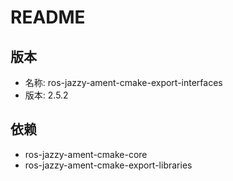# README

## 版本

- 名称: ros-jazzy-ament-cmake-export-interfaces
- 版本: 2.5.2

## 依赖

- ros-jazzy-ament-cmake-core
- ros-jazzy-ament-cmake-export-libraries
